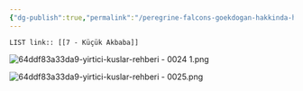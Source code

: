 ```yaml
---
{"dg-publish":true,"permalink":"/peregrine-falcons-goekdogan-hakkinda-hersey/tuerkiye-boelgesi-yirtici-kuslar/6-kuecuek-akbaba/"}
---
```


`LIST link:: [[7 - Küçük Akbaba]] `

![64ddf83a33da9-yirtici-kuslar-rehberi - 0024 1.png](/img/user/%C4%B0%C3%A7e%20Aktrar%C4%B1lan%20Resimler/64ddf83a33da9-yirtici-kuslar-rehberi%20-%200024%201.png)

![64ddf83a33da9-yirtici-kuslar-rehberi - 0025.png](/img/user/%C4%B0%C3%A7e%20Aktrar%C4%B1lan%20Resimler/64ddf83a33da9-yirtici-kuslar-rehberi%20-%200025.png)